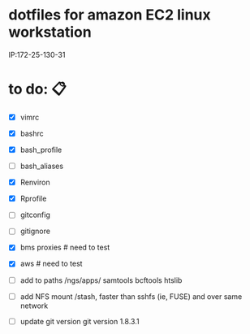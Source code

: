 # dotfiles for amazon EC2 linux workstation
IP:172-25-130-31 

# to do: :clipboard:
- [x] vimrc
- [x] bashrc
- [x] bash_profile
- [ ] bash_aliases
- [x] Renviron
- [x] Rprofile
- [ ] gitconfig 
- [ ] gitignore
	
- [x] bms proxies # need to test
- [x] aws # need to test
- [ ] add to paths
 /ngs/apps/ 
	samtools
	bcftools
	htslib

- [ ] add NFS mount /stash, faster than sshfs (ie, FUSE) and over same network
- [ ] update git version
git version 1.8.3.1
